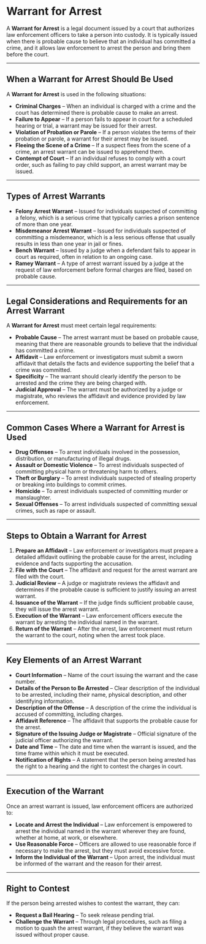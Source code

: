 # Warrant for Arrest

A **Warrant for Arrest** is a legal document issued by a court that authorizes law enforcement officers to take a person into custody. It is typically issued when there is probable cause to believe that an individual has committed a crime, and it allows law enforcement to arrest the person and bring them before the court.

---

## When a Warrant for Arrest Should Be Used

A **Warrant for Arrest** is used in the following situations:

- **Criminal Charges** – When an individual is charged with a crime and the court has determined there is probable cause to make an arrest.
- **Failure to Appear** – If a person fails to appear in court for a scheduled hearing or trial, a warrant may be issued for their arrest.
- **Violation of Probation or Parole** – If a person violates the terms of their probation or parole, a warrant for their arrest may be issued.
- **Fleeing the Scene of a Crime** – If a suspect flees from the scene of a crime, an arrest warrant can be issued to apprehend them.
- **Contempt of Court** – If an individual refuses to comply with a court order, such as failing to pay child support, an arrest warrant may be issued.

---

## Types of Arrest Warrants

- **Felony Arrest Warrant** – Issued for individuals suspected of committing a felony, which is a serious crime that typically carries a prison sentence of more than one year.
- **Misdemeanor Arrest Warrant** – Issued for individuals suspected of committing a misdemeanor, which is a less serious offense that usually results in less than one year in jail or fines.
- **Bench Warrant** – Issued by a judge when a defendant fails to appear in court as required, often in relation to an ongoing case.
- **Ramey Warrant** – A type of arrest warrant issued by a judge at the request of law enforcement before formal charges are filed, based on probable cause.

---

## Legal Considerations and Requirements for an Arrest Warrant

A **Warrant for Arrest** must meet certain legal requirements:

- **Probable Cause** – The arrest warrant must be based on probable cause, meaning that there are reasonable grounds to believe that the individual has committed a crime.
- **Affidavit** – Law enforcement or investigators must submit a sworn affidavit that details the facts and evidence supporting the belief that a crime was committed.
- **Specificity** – The warrant should clearly identify the person to be arrested and the crime they are being charged with.
- **Judicial Approval** – The warrant must be authorized by a judge or magistrate, who reviews the affidavit and evidence provided by law enforcement.

---

## Common Cases Where a Warrant for Arrest is Used

- **Drug Offenses** – To arrest individuals involved in the possession, distribution, or manufacturing of illegal drugs.
- **Assault or Domestic Violence** – To arrest individuals suspected of committing physical harm or threatening harm to others.
- **Theft or Burglary** – To arrest individuals suspected of stealing property or breaking into buildings to commit crimes.
- **Homicide** – To arrest individuals suspected of committing murder or manslaughter.
- **Sexual Offenses** – To arrest individuals suspected of committing sexual crimes, such as rape or assault.

---

## Steps to Obtain a Warrant for Arrest

1. **Prepare an Affidavit** – Law enforcement or investigators must prepare a detailed affidavit outlining the probable cause for the arrest, including evidence and facts supporting the accusation.
2. **File with the Court** – The affidavit and request for the arrest warrant are filed with the court.
3. **Judicial Review** – A judge or magistrate reviews the affidavit and determines if the probable cause is sufficient to justify issuing an arrest warrant.
4. **Issuance of the Warrant** – If the judge finds sufficient probable cause, they will issue the arrest warrant.
5. **Execution of the Warrant** – Law enforcement officers execute the warrant by arresting the individual named in the warrant.
6. **Return of the Warrant** – After the arrest, law enforcement must return the warrant to the court, noting when the arrest took place.

---

## Key Elements of an Arrest Warrant

- **Court Information** – Name of the court issuing the warrant and the case number.
- **Details of the Person to Be Arrested** – Clear description of the individual to be arrested, including their name, physical description, and other identifying information.
- **Description of the Offense** – A description of the crime the individual is accused of committing, including charges.
- **Affidavit Reference** – The affidavit that supports the probable cause for the arrest.
- **Signature of the Issuing Judge or Magistrate** – Official signature of the judicial officer authorizing the warrant.
- **Date and Time** – The date and time when the warrant is issued, and the time frame within which it must be executed.
- **Notification of Rights** – A statement that the person being arrested has the right to a hearing and the right to contest the charges in court.

---

## Execution of the Warrant

Once an arrest warrant is issued, law enforcement officers are authorized to:

- **Locate and Arrest the Individual** – Law enforcement is empowered to arrest the individual named in the warrant wherever they are found, whether at home, at work, or elsewhere.
- **Use Reasonable Force** – Officers are allowed to use reasonable force if necessary to make the arrest, but they must avoid excessive force.
- **Inform the Individual of the Warrant** – Upon arrest, the individual must be informed of the warrant and the reason for their arrest.

---

## Right to Contest

If the person being arrested wishes to contest the warrant, they can:

- **Request a Bail Hearing** – To seek release pending trial.
- **Challenge the Warrant** – Through legal procedures, such as filing a motion to quash the arrest warrant, if they believe the warrant was issued without proper cause.
